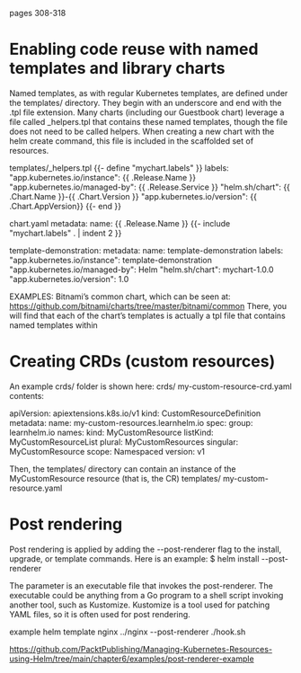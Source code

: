 pages 308-318

# Enabling code reuse with named templates and library charts

Named templates, as with regular Kubernetes templates, are defined under
the templates/ directory. They begin with an underscore and end with the
.tpl file extension. Many charts (including our Guestbook chart) leverage a
file called _helpers.tpl that contains these named templates, though the file does not need to be called helpers. When creating a new chart with the helm create command, this file is included in the scaffolded set of resources.

templates/_helpers.tpl
{{- define "mychart.labels" }}
labels:
  "app.kubernetes.io/instance": {{ .Release.Name }}
  "app.kubernetes.io/managed-by": {{ .Release.Service }}
  "helm.sh/chart": {{ .Chart.Name }}-{{ .Chart.Version }}
  "app.kubernetes.io/version": {{ .Chart.AppVersion}}
{{- end }}

chart.yaml
metadata:
  name: {{ .Release.Name }}
{{- include "mychart.labels" . | indent 2 }}

template-demonstration:
metadata:
  name: template-demonstration
  labels:
    "app.kubernetes.io/instance": template-demonstration
    "app.kubernetes.io/managed-by": Helm
    "helm.sh/chart": mychart-1.0.0
    "app.kubernetes.io/version": 1.0

EXAMPLES:
Bitnami’s common chart, which can be seen at:
https://github.com/bitnami/charts/tree/master/bitnami/common
There, you will find that each of the chart’s templates is actually a tpl file that contains named templates within

# Creating CRDs (custom resources)

An example crds/ folder is shown here:
crds/
    my-custom-resource-crd.yaml
contents:

apiVersion: apiextensions.k8s.io/v1
kind: CustomResourceDefinition
metadata:
  name: my-custom-resources.learnhelm.io
spec:
  group: learnhelm.io
  names:
    kind: MyCustomResource
    listKind: MyCustomResourceList
    plural: MyCustomResources
    singular: MyCustomResource
  scope: Namespaced
  version: v1

Then, the templates/ directory can contain an instance of the
MyCustomResource resource (that is, the CR)
templates/
         my-custom-resource.yaml

# Post rendering

Post rendering is applied by adding the --post-renderer flag to the install, upgrade, or template commands. Here is an example:
$ helm install <release-name> <path-to-chart> --post-renderer <path-to-executable>

The <path-to-executable> parameter is an executable file that invokes the
post-renderer. The executable could be anything from a Go program to a shell script invoking another tool, such as Kustomize. Kustomize is a tool used for patching YAML files, so it is often used for post rendering.

example
helm template nginx ../nginx --post-renderer ./hook.sh

https://github.com/PacktPublishing/Managing-Kubernetes-Resources-using-Helm/tree/main/chapter6/examples/post-renderer-example
